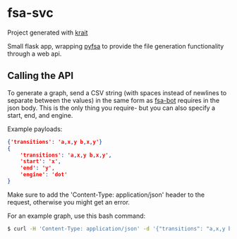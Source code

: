 # fsa-svc

Project generated with [krait](http://tlia.ca/krait)

Small flask app, wrapping [pyfsa](http://tlia.ca/fsa) to provide the file generation functionality through a web api.

## Calling the API

To generate a graph, send a CSV string (with spaces instead of newlines to separate between the values) in the same form as [fsa-bot](http://tlia.ca/fsa-bot) requires in the json body. This is the only thing you require- but you can also specify a start, end, and engine.

Example payloads:

```json
{'transitions': 'a,x,y b,x,y'}
{
    'transitions': 'a,x,y b,x,y',
    'start': 'x',
    'end': 'y',
    'engine': 'dot'
}
```


Make sure to add the 'Content-Type: application/json' header to the request, otherwise you might get an error.

For an example graph, use this bash command:

```bash
$ curl -H 'Content-Type: application/json' -d '{"transitions": "a,x,y b,y,x"}' https://fsa-svc-r3k4irmcka-nn.a.run.app -o file.png
```
